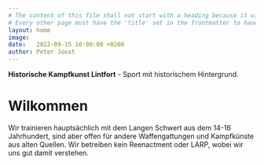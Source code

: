 ```yaml
---
# The content of this file shall not start with a heading because it will force Jekyll to create a new page entry in the nav bar. So start with simple text first.
# Every other page must have the 'title' set in the frontmatter to have it shown in the nav bar and have its own link.
layout: home
image: 
date:   2022-09-15 10:00:00 +0200
author: Peter Joost
---
```


**Historische Kampfkunst Lintfort** - Sport mit historischem Hintergrund.


# Wilkommen
Wir trainieren hauptsächlich mit dem Langen Schwert aus dem 14-16 Jahrhundert, 
sind aber offen für andere Waffengattungen und Kampfkünste aus alten Quellen.
Wir betreiben kein Reenactment oder LARP, wobei wir uns gut damit verstehen.